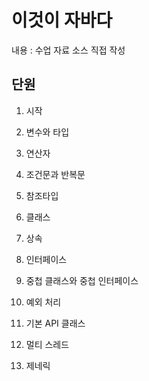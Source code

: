 # 이것이 자바다

내용 : 수업 자료 소스 직접 작성

## 단원

1. 시작

2. 변수와 타입

3. 연산자

4. 조건문과 반복문

5. 참조타입

6. 클래스

7. 상속

8. 인터페이스

9. 중첩 클래스와 중첩 인터페이스

10. 예외 처리

11. 기본 API 클래스

12. 멀티 스레드

13. 제네릭

    

    
